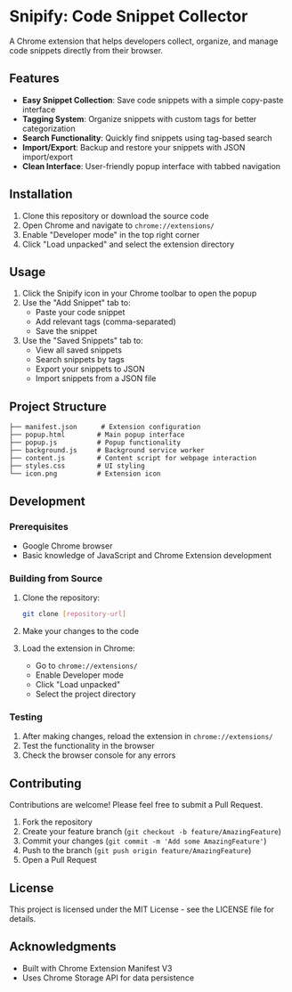 # Snipify: Code Snippet Collector

A Chrome extension that helps developers collect, organize, and manage code snippets directly from their browser.

## Features

- **Easy Snippet Collection**: Save code snippets with a simple copy-paste interface
- **Tagging System**: Organize snippets with custom tags for better categorization
- **Search Functionality**: Quickly find snippets using tag-based search
- **Import/Export**: Backup and restore your snippets with JSON import/export
- **Clean Interface**: User-friendly popup interface with tabbed navigation

## Installation

1. Clone this repository or download the source code
2. Open Chrome and navigate to `chrome://extensions/`
3. Enable "Developer mode" in the top right corner
4. Click "Load unpacked" and select the extension directory

## Usage

1. Click the Snipify icon in your Chrome toolbar to open the popup
2. Use the "Add Snippet" tab to:
   - Paste your code snippet
   - Add relevant tags (comma-separated)
   - Save the snippet
3. Use the "Saved Snippets" tab to:
   - View all saved snippets
   - Search snippets by tags
   - Export your snippets to JSON
   - Import snippets from a JSON file

## Project Structure

```
├── manifest.json      # Extension configuration
├── popup.html        # Main popup interface
├── popup.js          # Popup functionality
├── background.js     # Background service worker
├── content.js        # Content script for webpage interaction
├── styles.css        # UI styling
└── icon.png          # Extension icon
```

## Development

### Prerequisites

- Google Chrome browser
- Basic knowledge of JavaScript and Chrome Extension development

### Building from Source

1. Clone the repository:
   ```bash
   git clone [repository-url]
   ```

2. Make your changes to the code

3. Load the extension in Chrome:
   - Go to `chrome://extensions/`
   - Enable Developer mode
   - Click "Load unpacked"
   - Select the project directory

### Testing

1. After making changes, reload the extension in `chrome://extensions/`
2. Test the functionality in the browser
3. Check the browser console for any errors

## Contributing

Contributions are welcome! Please feel free to submit a Pull Request.

1. Fork the repository
2. Create your feature branch (`git checkout -b feature/AmazingFeature`)
3. Commit your changes (`git commit -m 'Add some AmazingFeature'`)
4. Push to the branch (`git push origin feature/AmazingFeature`)
5. Open a Pull Request

## License

This project is licensed under the MIT License - see the LICENSE file for details.

## Acknowledgments

- Built with Chrome Extension Manifest V3
- Uses Chrome Storage API for data persistence 